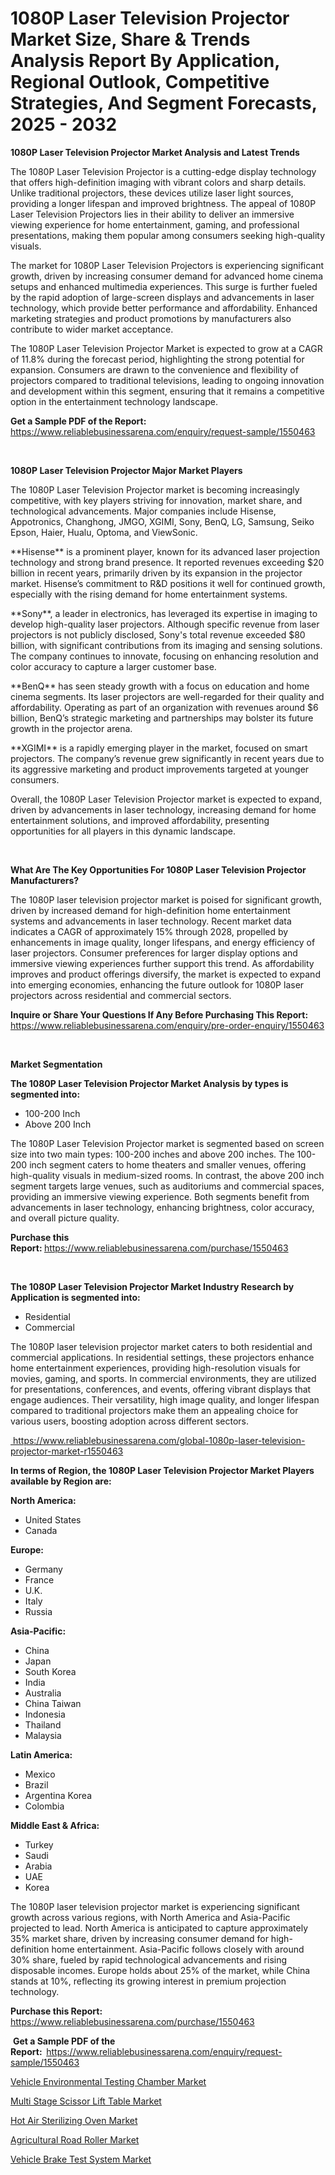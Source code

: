 <p><h1>1080P Laser Television Projector Market Size, Share & Trends Analysis Report By Application, Regional Outlook, Competitive Strategies, And Segment Forecasts, 2025 - 2032</h1></p><p><strong>1080P Laser Television Projector Market Analysis and Latest Trends</strong></p>
<p><p>The 1080P Laser Television Projector is a cutting-edge display technology that offers high-definition imaging with vibrant colors and sharp details. Unlike traditional projectors, these devices utilize laser light sources, providing a longer lifespan and improved brightness. The appeal of 1080P Laser Television Projectors lies in their ability to deliver an immersive viewing experience for home entertainment, gaming, and professional presentations, making them popular among consumers seeking high-quality visuals.</p><p>The market for 1080P Laser Television Projectors is experiencing significant growth, driven by increasing consumer demand for advanced home cinema setups and enhanced multimedia experiences. This surge is further fueled by the rapid adoption of large-screen displays and advancements in laser technology, which provide better performance and affordability. Enhanced marketing strategies and product promotions by manufacturers also contribute to wider market acceptance.</p><p>The 1080P Laser Television Projector Market is expected to grow at a CAGR of 11.8% during the forecast period, highlighting the strong potential for expansion. Consumers are drawn to the convenience and flexibility of projectors compared to traditional televisions, leading to ongoing innovation and development within this segment, ensuring that it remains a competitive option in the entertainment technology landscape.</p></p>
<p><strong>Get a Sample PDF of the Report:&nbsp;</strong> <a href="https://www.reliablebusinessarena.com/enquiry/request-sample/1550463?utm_campaign=1948&utm_medium=2&utm_source=Github&utm_content=ia&utm_term=28022025&utm_id=1080p-laser-television-projector">https://www.reliablebusinessarena.com/enquiry/request-sample/1550463</a></p>
<p>&nbsp;</p>
<p><strong>1080P Laser Television Projector Major Market Players</strong></p>
<p><p>The 1080P Laser Television Projector market is becoming increasingly competitive, with key players striving for innovation, market share, and technological advancements. Major companies include Hisense, Appotronics, Changhong, JMGO, XGIMI, Sony, BenQ, LG, Samsung, Seiko Epson, Haier, Hualu, Optoma, and ViewSonic.</p><p>**Hisense** is a prominent player, known for its advanced laser projection technology and strong brand presence. It reported revenues exceeding $20 billion in recent years, primarily driven by its expansion in the projector market. Hisense’s commitment to R&D positions it well for continued growth, especially with the rising demand for home entertainment systems.</p><p>**Sony**, a leader in electronics, has leveraged its expertise in imaging to develop high-quality laser projectors. Although specific revenue from laser projectors is not publicly disclosed, Sony's total revenue exceeded $80 billion, with significant contributions from its imaging and sensing solutions. The company continues to innovate, focusing on enhancing resolution and color accuracy to capture a larger customer base.</p><p>**BenQ** has seen steady growth with a focus on education and home cinema segments. Its laser projectors are well-regarded for their quality and affordability. Operating as part of an organization with revenues around $6 billion, BenQ’s strategic marketing and partnerships may bolster its future growth in the projector arena.</p><p>**XGIMI** is a rapidly emerging player in the market, focused on smart projectors. The company’s revenue grew significantly in recent years due to its aggressive marketing and product improvements targeted at younger consumers.</p><p>Overall, the 1080P Laser Television Projector market is expected to expand, driven by advancements in laser technology, increasing demand for home entertainment solutions, and improved affordability, presenting opportunities for all players in this dynamic landscape.</p></p>
<p>&nbsp;</p>
<p><strong>What Are The Key Opportunities For 1080P Laser Television Projector Manufacturers?</strong></p>
<p><p>The 1080P laser television projector market is poised for significant growth, driven by increased demand for high-definition home entertainment systems and advancements in laser technology. Recent market data indicates a CAGR of approximately 15% through 2028, propelled by enhancements in image quality, longer lifespans, and energy efficiency of laser projectors. Consumer preferences for larger display options and immersive viewing experiences further support this trend. As affordability improves and product offerings diversify, the market is expected to expand into emerging economies, enhancing the future outlook for 1080P laser projectors across residential and commercial sectors.</p></p>
<p><strong>Inquire or Share Your Questions If Any Before Purchasing This Report:</strong> <a href="https://www.reliablebusinessarena.com/enquiry/pre-order-enquiry/1550463?utm_campaign=1948&utm_medium=2&utm_source=Github&utm_content=ia&utm_term=28022025&utm_id=1080p-laser-television-projector">https://www.reliablebusinessarena.com/enquiry/pre-order-enquiry/1550463</a></p>
<p>&nbsp;</p>
<p><strong>Market Segmentation</strong></p>
<p><strong>The 1080P Laser Television Projector Market Analysis by types is segmented into:</strong></p>
<p><ul><li>100-200 Inch</li><li>Above 200 Inch</li></ul></p>
<p><p>The 1080P Laser Television Projector market is segmented based on screen size into two main types: 100-200 inches and above 200 inches. The 100-200 inch segment caters to home theaters and smaller venues, offering high-quality visuals in medium-sized rooms. In contrast, the above 200 inch segment targets large venues, such as auditoriums and commercial spaces, providing an immersive viewing experience. Both segments benefit from advancements in laser technology, enhancing brightness, color accuracy, and overall picture quality.</p></p>
<p><strong>Purchase this Report:&nbsp;</strong><a href="https://www.reliablebusinessarena.com/purchase/1550463?utm_campaign=1948&utm_medium=2&utm_source=Github&utm_content=ia&utm_term=28022025&utm_id=1080p-laser-television-projector">https://www.reliablebusinessarena.com/purchase/1550463</a></p>
<p>&nbsp;</p>
<p><strong>The 1080P Laser Television Projector Market Industry Research by Application is segmented into:</strong></p>
<p><ul><li>Residential</li><li>Commercial</li></ul></p>
<p><p>The 1080P laser television projector market caters to both residential and commercial applications. In residential settings, these projectors enhance home entertainment experiences, providing high-resolution visuals for movies, gaming, and sports. In commercial environments, they are utilized for presentations, conferences, and events, offering vibrant displays that engage audiences. Their versatility, high image quality, and longer lifespan compared to traditional projectors make them an appealing choice for various users, boosting adoption across different sectors.</p></p>
<p><a href="https://www.reliablebusinessarena.com/global-1080p-laser-television-projector-market-r1550463?utm_campaign=1948&utm_medium=2&utm_source=Github&utm_content=ia&utm_term=28022025&utm_id=1080p-laser-television-projector">&nbsp;https://www.reliablebusinessarena.com/global-1080p-laser-television-projector-market-r1550463</a></p>
<p><strong>In terms of Region, the 1080P Laser Television Projector Market Players available by Region are:</strong></p>
<p>
    <p> <strong> North America: </strong>
        <ul>
            <li>United States</li>
            <li>Canada</li>
        </ul>
        </p> 
    <p> <strong> Europe: </strong>
        <ul>
            <li>Germany</li>
            <li>France</li>
            <li>U.K.</li>
            <li>Italy</li>
            <li>Russia</li>
        </ul>
        </p> 
    <p> <strong> Asia-Pacific: </strong>
        <ul>
            <li>China</li>
            <li>Japan</li>
            <li>South Korea</li>
            <li>India</li>
            <li>Australia</li>
            <li>China Taiwan</li>
            <li>Indonesia</li>
            <li>Thailand</li>
            <li>Malaysia</li>
        </ul>
        </p> 
    <p> <strong> Latin America: </strong>
        <ul>
            <li>Mexico</li>
            <li>Brazil</li>
            <li>Argentina Korea</li>
            <li>Colombia</li>
        </ul>
        </p> 
    <p> <strong> Middle East & Africa: </strong>
        <ul>
            <li>Turkey</li>
            <li>Saudi</li>
            <li>Arabia</li>
            <li>UAE</li>
            <li>Korea</li>
        </ul>
    </p>
    </p>
<p><p>The 1080P laser television projector market is experiencing significant growth across various regions, with North America and Asia-Pacific projected to lead. North America is anticipated to capture approximately 35% market share, driven by increasing consumer demand for high-definition home entertainment. Asia-Pacific follows closely with around 30% share, fueled by rapid technological advancements and rising disposable incomes. Europe holds about 25% of the market, while China stands at 10%, reflecting its growing interest in premium projection technology.</p></p>
<p><strong>Purchase this Report: </strong><a href="https://www.reliablebusinessarena.com/purchase/1550463?utm_campaign=1948&utm_medium=2&utm_source=Github&utm_content=ia&utm_term=28022025&utm_id=1080p-laser-television-projector">https://www.reliablebusinessarena.com/purchase/1550463</a></p>
<p>&nbsp;<strong>Get a Sample PDF of the Report:&nbsp;&nbsp;</strong><a href="https://www.reliablebusinessarena.com/enquiry/request-sample/1550463?utm_campaign=1948&utm_medium=2&utm_source=Github&utm_content=ia&utm_term=28022025&utm_id=1080p-laser-television-projector">https://www.reliablebusinessarena.com/enquiry/request-sample/1550463</a></p>
<p><strong></strong></p>
<p><p><a href="https://github.com/rembaentin6f/Market-Research-Report-List-1/blob/main/vehicle-environmental-testing-chamber-market.md?utm_campaign=1948&utm_medium=2&utm_source=Github&utm_content=ia&utm_term=28022025&utm_id=1080p-laser-television-projector">Vehicle Environmental Testing Chamber Market</a></p><p><a href="https://github.com/sofayahoo2023/Market-Research-Report-List-7/blob/main/multi-stage-scissor-lift-table-market.md?utm_campaign=1948&utm_medium=2&utm_source=Github&utm_content=ia&utm_term=28022025&utm_id=1080p-laser-television-projector">Multi Stage Scissor Lift Table Market</a></p><p><a href="https://github.com/dukawashviro/Market-Research-Report-List-1/blob/main/hot-air-sterilizing-oven-market.md?utm_campaign=1948&utm_medium=2&utm_source=Github&utm_content=ia&utm_term=28022025&utm_id=1080p-laser-television-projector">Hot Air Sterilizing Oven Market</a></p><p><a href="https://github.com/sledzpoeta5o/Market-Research-Report-List-1/blob/main/agricultural-road-roller-market.md?utm_campaign=1948&utm_medium=2&utm_source=Github&utm_content=ia&utm_term=28022025&utm_id=1080p-laser-television-projector">Agricultural Road Roller Market</a></p><p><a href="https://github.com/lydiadrauth5/Market-Research-Report-List-1/blob/main/vehicle-brake-test-system-market.md?utm_campaign=1948&utm_medium=2&utm_source=Github&utm_content=ia&utm_term=28022025&utm_id=1080p-laser-television-projector">Vehicle Brake Test System Market</a></p></p>